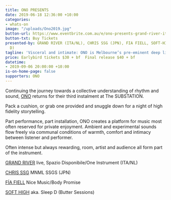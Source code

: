 ```yaml
---
title: ONO PRESENTS
date: 2019-06-18 12:36:00 +10:00
categories:
- whats-on
image: "/uploads/Ono2019.jpg"
button-url: https://www.eventbrite.com.au/e/ono-presents-grand-river-ita-chris-ssg-fia-fiell-soft-high-aka-sleep-d-tickets-64581071724
button-txt: Buy Tickets
presented-by: GRAND RIVER (ITA/NL), CHRIS SSG (JPN), FIA FIELL, SOFT-HIGH (AKA SLEEP
  D)
tagline: 'Visceral and intimate: ONO is Melbourne’s pre-eminent deep listening experience'
price: Earlybird tickets $30 + bf  Final release $40 + bf
datetime:
- 2019-09-06 20:00:00 +10:00
is-on-home-page: false
supporters: ONO
---
```


Continuing the journey towards a collective understanding of rhythm and sound, [ONO](https://www.o-n-o.com.au/) returns for their third instalment at The SUBSTATION. 

Pack a cushion, or grab one provided and snuggle down for a night of high fidelity storytelling.

Part performance, part installation, ONO creates a platform for music most often reserved for private enjoyment. Ambient and experimental sounds flow freely via communal conditions of warmth, comfort and intimacy between listener and performer.

Often intense but always rewarding, room, artist and audience all form part of the instrument. 

[GRAND RIVER](https://www.residentadvisor.net/dj/grandriver-de) live, Spazio Disponibile/One Instrument (ITA/NL)
<br>

[CHRIS SSG](https://www.residentadvisor.net/dj/chrismnmlssgs/biography) MNML SSGS (JPN)
<br>

[FÍA FIELL](https://bodypromise.bandcamp.com/track/fia-fiell-ladder) Nice Music/Body Promise 
<br>

[SOFT HIGH](https://sleep-d.bandcamp.com/) aka. Sleep D (Butter Sessions)
<br>
